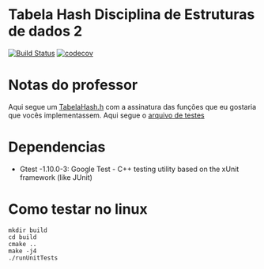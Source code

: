 # Tabela Hash Disciplina de Estruturas de dados 2

[![Build Status](https://www.travis-ci.com/samuel-cavalcanti/ed2_TabelaHash.svg?branch=main)](https://www.travis-ci.com/samuel-cavalcanti/ed2_TabelaHash)
[![codecov](https://codecov.io/gh/samuel-cavalcanti/ed2_TabelaHash/branch/main/graph/badge.svg)](https://codecov.io/gh/samuel-cavalcanti/ed2_TabelaHash)

# Notas do professor

Aqui segue um [TabelaHash.h](https://github.com/eduardolfalcao/edii/blob/master/src/tabelas-hash/TabelaHashExercicio.h)
com a assinatura das funções que eu gostaria que vocês implementassem.
Aqui segue o [arquivo de testes](https://github.com/eduardolfalcao/edii/blob/master/tests/testTabelaHash.cpp)


# Dependencias 
- Gtest -1.10.0-3:  Google Test - C++ testing utility based on the xUnit framework (like JUnit)

# Como testar no linux
```shell
mkdir build
cd build
cmake ..
make -j4
./runUnitTests
```